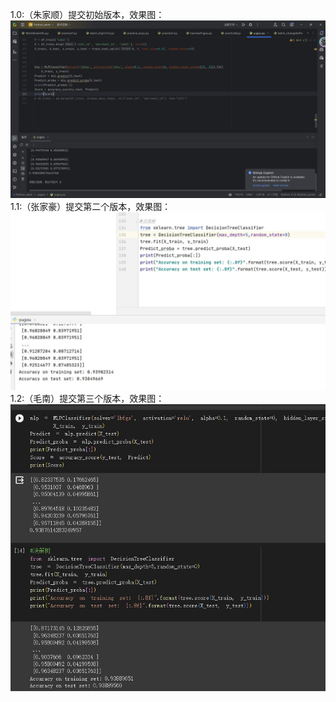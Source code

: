 1.0:（朱家顺）提交初始版本，效果图：![效果图](./img/initial.png)
1.1:（张家豪）提交第二个版本，效果图：![效果图](./img/zjh1.jpg)
1.2:（毛南）提交第三个版本，效果图：![效果图](./img/mn1.jpg)